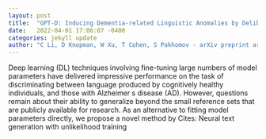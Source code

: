 ```yaml
---
layout: post
title:  "GPT-D: Inducing Dementia-related Linguistic Anomalies by Deliberate Degradation of Artificial Neural Language Models"
date:   2022-04-01 17:06:07 -0400
categories: jekyll update
author: "C Li, D Knopman, W Xu, T Cohen, S Pakhomov - arXiv preprint arXiv:2203.13397, 2022"
---
```

Deep learning (DL) techniques involving fine-tuning large numbers of model parameters have delivered impressive performance on the task of discriminating between language produced by cognitively healthy individuals, and those with Alzheimer s disease (AD). However, questions remain about their ability to generalize beyond the small reference sets that are publicly available for research. As an alternative to fitting model parameters directly, we propose a novel method by Cites: Neural text generation with unlikelihood training